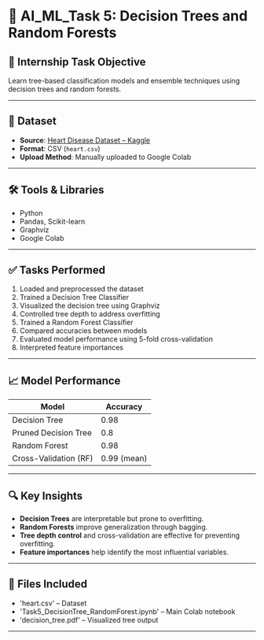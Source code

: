 # 🧠 AI_ML_Task 5: Decision Trees and Random Forests

## 📌 Internship Task Objective
Learn tree-based classification models and ensemble techniques using decision trees and random forests.

---

## 📂 Dataset
- **Source**: [Heart Disease Dataset – Kaggle](https://www.kaggle.com/datasets/johnsmith88/heart-disease-dataset)
- **Format**: CSV (`heart.csv`)
- **Upload Method**: Manually uploaded to Google Colab

---

## 🛠️ Tools & Libraries
- Python
- Pandas, Scikit-learn
- Graphviz
- Google Colab

---

## ✅ Tasks Performed

1. Loaded and preprocessed the dataset
2. Trained a Decision Tree Classifier
3. Visualized the decision tree using Graphviz
4. Controlled tree depth to address overfitting
5. Trained a Random Forest Classifier
6. Compared accuracies between models
7. Evaluated model performance using 5-fold cross-validation
8. Interpreted feature importances

---

## 📈 Model Performance

| Model                    | Accuracy    |
|--------------------------|-------------|
| Decision Tree            | 0.98        |
| Pruned Decision Tree     | 0.8         |
| Random Forest            | 0.98        |
| Cross-Validation (RF)    | 0.99 (mean) |


---

## 🔍 Key Insights

- **Decision Trees** are interpretable but prone to overfitting.
- **Random Forests** improve generalization through bagging.
- **Tree depth control** and cross-validation are effective for preventing overfitting.
- **Feature importances** help identify the most influential variables.

---

## 📁 Files Included

- 'heart.csv' – Dataset
- 'Task5_DecisionTree_RandomForest.ipynb' – Main Colab notebook
- 'decision_tree.pdf' – Visualized tree output

---
